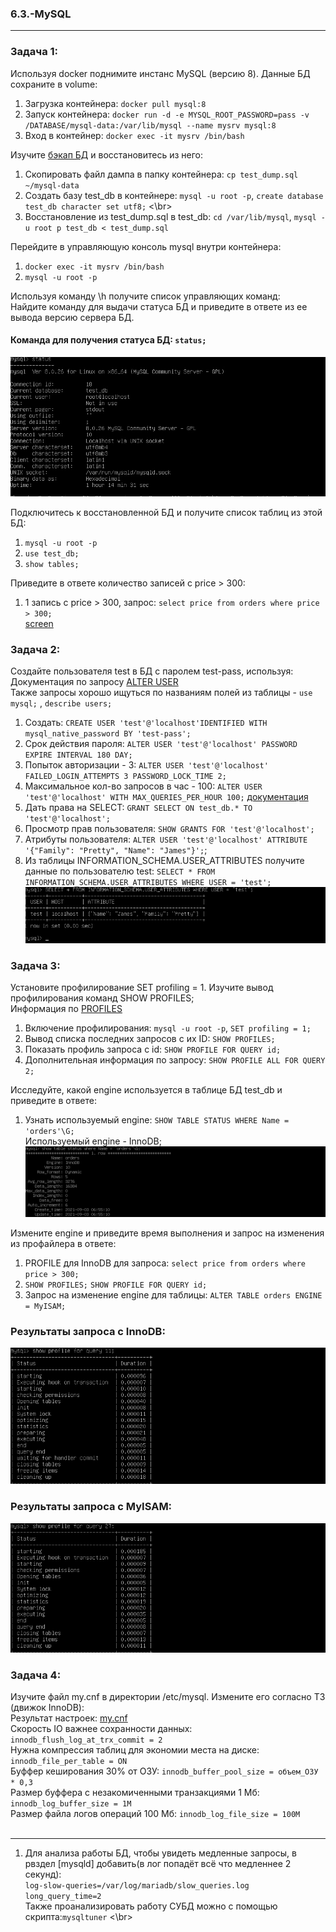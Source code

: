 ### 6.3.-MySQL </br>
-------------------------------------------------------------------------------------
### Задача 1:
Используя docker поднимите инстанс MySQL (версию 8). Данные БД сохраните в volume: </br>
1) Загрузка контейнера: `docker pull mysql:8` </br>
2) Запуск контейнера: `docker run -d -e MYSQL_ROOT_PASSWORD=pass -v /DATABASE/mysql-data:/var/lib/mysql --name mysrv mysql:8` </br>
3) Вход в контейнер: `docker exec -it mysrv /bin/bash` </br>

Изучите [бэкап БД](https://github.com/murzinvit/6.3_MySQL/blob/da7841c0c982eb7c4cddc2f5212a2801cd888445/test_dump.sql) и восстановитесь из него: </br>
1) Скопировать файл дампа в папку контейнера: `cp test_dump.sql ~/mysql-data` </br>
2) Создать базу test_db в контейнере: `mysql -u root -p`, `create database test_db character set utf8;` <\br>
3) Восстановление из test_dump.sql в test_db: `cd /var/lib/mysql`,  `mysql -u root p test_db < test_dump.sql` </br>

Перейдите в управляющую консоль mysql внутри контейнера: </br>
1) `docker exec -it mysrv /bin/bash` </br>
2) `mysql -u root -p` </br>

Используя команду \h получите список управляющих команд: </br>
Найдите команду для выдачи статуса БД и приведите в ответе из ее вывода версию сервера БД. </br>
#### Команда для получения статуса БД: `status;` </br>
![screen](https://github.com/murzinvit/screen/blob/abc2a3f6db5769308e626e899ca6fe028c36a206/mysql_status_result.jpg)</br>

Подключитесь к восстановленной БД и получите список таблиц из этой БД: </br>
1) `mysql -u root -p` </br>
2) `use test_db;` </br>
3) `show tables;` </br>

Приведите в ответе количество записей с price > 300: </br>
1) 1 запись с price > 300, запрос: `select price from orders where price > 300;` </br>
[screen](https://github.com/murzinvit/screen/blob/eeafd190f797ccf2e2680ff75c1bf13904d9026d/Mysql_select_result.jpg)

### Задача 2: </br>
Создайте пользователя test в БД c паролем test-pass, используя: </br> 
Документация по запросу [ALTER USER](https://dev.mysql.com/doc/refman/8.0/en/alter-user.html) </br>
Также запросы хорошо ищуться по названиям полей из таблицы - `use mysql;` , `describe users;` </br>
1) Создать: `CREATE USER 'test'@'localhost'IDENTIFIED WITH mysql_native_password BY 'test-pass';` </br>
2) Срок действия пароля: `ALTER USER 'test'@'localhost' PASSWORD EXPIRE INTERVAL 180 DAY;`</br>
3) Попыток авторизации - 3: `ALTER USER 'test'@'localhost' FAILED_LOGIN_ATTEMPTS 3 PASSWORD_LOCK_TIME 2;`</br>
4) Максимальное кол-во запросов в час - 100: `ALTER USER 'test'@'localhost' WITH MAX_QUERIES_PER_HOUR 100;` [документация](https://dev.mysql.com/doc/refman/8.0/en/alter-user.html#alter-user-resource-limits)</br>
5) Дать права на SELECT: `GRANT SELECT ON test_db.* TO 'test'@'localhost';` </br>
6) Просмотр прав пользователя: `SHOW GRANTS FOR 'test'@'localhost';` </br>
7) Атрибуты пользователя: `ALTER USER 'test'@'localhost' ATTRIBUTE '{"Family": "Pretty", "Name": "James"}';`; </br>
8) Из таблицы INFORMATION_SCHEMA.USER_ATTRIBUTES получите данные по пользователю test: `SELECT * FROM INFORMATION_SCHEMA.USER_ATTRIBUTES WHERE USER = 'test';`</br>
![screen](https://github.com/murzinvit/screen/blob/ed5000860c6c533136c4198aef8d6835afc08cf8/Mysql_Attributes_User_test.png)

### Задача 3: </br>
Установите профилирование SET profiling = 1. Изучите вывод профилирования команд SHOW PROFILES;</br>
Информация по [PROFILES](https://highload.today/kak-ispolzovat-show-profile-v-mysql-3f/) </br> 
1) Включение профилирования: `mysql -u root -p`, `SET profiling = 1;` </br>
2) Вывод списка последних запросов с их ID: `SHOW PROFILES;` </br>
3) Показать профиль запроса c id: `SHOW PROFILE FOR QUERY id;` </br>
4) Дополнительная информация по запросу: `SHOW PROFILE ALL FOR QUERY 2;` </br>

Исследуйте, какой engine используется в таблице БД test_db и приведите в ответе: </br>
1) Узнать используемый engine: `SHOW TABLE STATUS WHERE Name = 'orders'\G;` </br>
Используемый engine - InnoDB; </br>
![screen](https://github.com/murzinvit/screen/blob/6aa03257315f07f4c952e1d048db920d2d5a6963/Mysql_InnoDB_Show.png)

Измените engine и приведите время выполнения и запрос на изменения из профайлера в ответе: </br>
1) PROFILE для InnoDB для запроса: `select price from orders where price > 300;` </br> 
2) `SHOW PROFILES;`   `SHOW PROFILE FOR QUERY id;` </br>
3) Запрос на изменение engine для таблицы: `ALTER TABLE orders ENGINE = MyISAM;` </br>
### Результаты запроса с InnoDB: </br>
![screen](https://github.com/murzinvit/screen/blob/2c4c648b3e7c22027b6b61961e21aa1ff5ce5e38/Mysql_show_profile_InnoDB.png) </br>

### Результаты запроса с MyISAM: </br>
![screen](https://github.com/murzinvit/screen/blob/198d5b5902ef6a970333f2657bedaaa82ef7cf23/Mysql_show_query_MyISAM.png)

### Задача 4: </br>
Изучите файл my.cnf в директории /etc/mysql. Измените его согласно ТЗ (движок InnoDB): </br>
Результат настроек: [my.cnf](https://github.com/murzinvit/6.3_MySQL/blob/13b8449f47a5da7217de4d6f5ab3d8d2afa16948/my.cnf) </br>
Скорость IO важнее сохранности данных: `innodb_flush_log_at_trx_commit = 2`</br>
Нужна компрессия таблиц для экономии места на диске: `innodb_file_per_table = ON` </br>
Буффер кеширования 30% от ОЗУ: `innodb_buffer_pool_size = объем_ОЗУ * 0,3` </br>
Размер буффера с незакомиченными транзакциями 1 Мб: `innodb_log_buffer_size = 1M`</br>
Размер файла логов операций 100 Мб: `innodb_log_file_size = 100M` </br></br>

-------------------------------------------------------------------------------------------------------------------------------------
1) Для анализа работы БД, чтобы увидеть медленные запросы, в рвздел [mysqld] добавить(в лог попадёт всё что медленнее 2 секунд): </br>
`log-slow-queries=/var/log/mariadb/slow_queries.log`  </br>
`long_query_time=2` </br>
Также проанализировать работу СУБД можно с помощью скрипта:`mysqltuner` <\br>  
